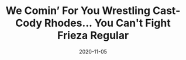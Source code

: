 ---
title: "We Comin’ For You Wrestling Cast- Cody Rhodes... You Can't Fight Frieza Regular"
date: 2020-11-05
description: "We Comin’ For You Wrestling Cast- Cody Rhodes... You Can't Fight Frieza Regular"
longDescription: >-
    RVS and R8TED_R record on U.S. Election Day Eve and try to avoid getting too political while discussing the world of pro wrestling
    
    The fellas discuss
    
    RIP Tracy Smothers
    The upcoming Netflix Vince McMahon documentary
    Matt Riddle's name change, backstage heat and character
    Vince McMahon's desire for wrestlers to stand up to him
    Why does Booker T always call out black women like Sasha Banks and Naomi?
    The latest WWE Performance Center Rona Outbreak
    The AEW Full Gear Card
    Does anybody outside of wrestling know who Cody Rhodes is?
    Why don't all the wrestling companies come together for a PPV right now?
    
    R8TED R Rants: Anti-maskers and everybody who partied together for Halloween
    
    Jon Jones' Freedom Memorial Award: Karl Anderson
    
    Visit ProWrestlingBlack.org for all We Comin For You Cast episodes!  Send questions or comments to WeCominForYouCast@gmail.com, @WCFYCast on Twitter or the We Comin' For You Wrestling Cast Facebook group
    
    Hit the hosts up on Twitter at: 
    
    RVS: @FranchICE06 
    
    ROD: @R8TED_R
    
    We Comin’ For You Wrestling Cast- Cody Rhodes... You Can't Fight Frieza Regular
duration: "2:13:20"
youtubeId: "Tk0o1jj11YA"

image: "/uploads/thumbnails/Tk0o1jj11YA.jpg"
tags: ["wrestling","wwe","aew"]
draft: false
---